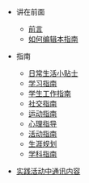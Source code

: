 * 讲在前面

  * [前言](preface.md)
  * [如何编辑本指南](Co-editing.md)

* 指南
  * [日常生活小贴士](2120/daily.md)
  * [学习指南](2120/toLearn.md)
  * [学生工作指南](2120/beLeaders.md)
  * [社交指南](2120/beSocial.md)
  * [运动指南](2120/Sports.md)
  * [心理指导](2120/MentalHealth.md)
  * [活动指南](2120/Activities.md)
  * [生涯规划](2120/HoldYourLife.md)
  * [学科指南](firstsemester.md)

* [实践活动中通讯内容](intro.md)
